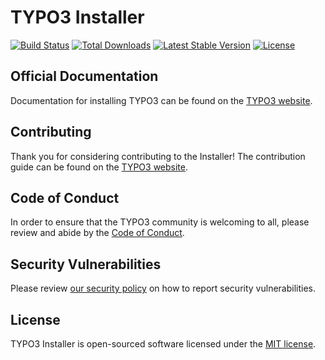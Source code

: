 # TYPO3 Installer

<a href="https://github.com/simonschaufi/typo3-installer/actions"><img src="https://github.com/simonschaufi/typo3-installer/workflows/tests/badge.svg" alt="Build Status"></a>
<a href="https://packagist.org/packages/simonschaufi/typo3-installer"><img src="https://img.shields.io/packagist/dt/simonschaufi/typo3-installer" alt="Total Downloads"></a>
<a href="https://packagist.org/packages/simonschaufi/typo3-installer"><img src="https://img.shields.io/packagist/v/simonschaufi/typo3-installer" alt="Latest Stable Version"></a>
<a href="https://packagist.org/packages/simonschaufi/typo3-installer"><img src="https://img.shields.io/packagist/l/simonschaufi/typo3-installer" alt="License"></a>

## Official Documentation

Documentation for installing TYPO3 can be found on the [TYPO3 website](https://docs.typo3.org/m/typo3/tutorial-getting-started/main/en-us/Installation/Install.html).

## Contributing

Thank you for considering contributing to the Installer! The contribution guide can be found on the [TYPO3 website](https://typo3.org/community/contribute).

## Code of Conduct

In order to ensure that the TYPO3 community is welcoming to all, please review and abide by the [Code of Conduct](https://typo3.org/community/values/code-of-conduct).

## Security Vulnerabilities

Please review [our security policy](https://github.com/simonschaufi/typo3-installer/security/policy) on how to report security vulnerabilities.

## License

TYPO3 Installer is open-sourced software licensed under the [MIT license](LICENSE.md).
